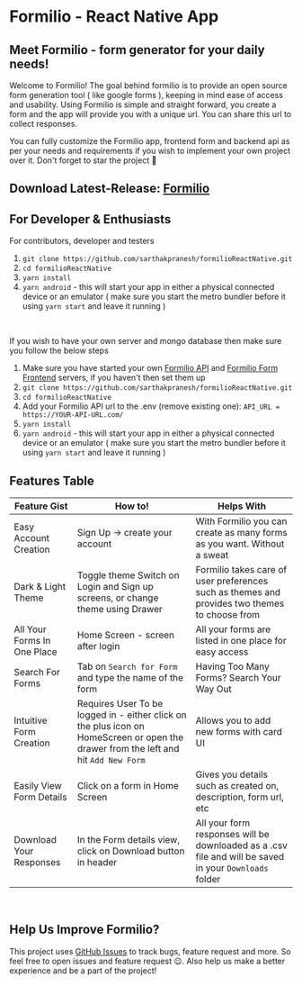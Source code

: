 # Formilio - React Native App
## Meet Formilio - form generator for your daily needs!
<p>
Welcome to Formilio! The goal behind formilio is to provide an open source form generation tool ( like google forms ), keeping in
 mind ease of access and usability. Using Formilio is simple and straight forward, you create a form and the app will provide you with a unique url. You can share this url to collect responses.
 </p>
 <p>
 You can fully customize the Formilio app, frontend form and backend api as per your needs and requirements if you wish to implement your own project over it.
Don't forget to star the project 🌟
</p>

## Download Latest-Release: [Formilio](https://github.com/sarthakpranesh/formilioReactNative/tree/build)

## For Developer & Enthusiasts
For contributors, developer and testers
1. `git clone https://github.com/sarthakpranesh/formilioReactNative.git`
2. `cd formilioReactNative`
3. `yarn install`
4. `yarn android` - this will start your app in either a physical connected device or an emulator ( make sure you start the metro bundler before it using `yarn start` and leave it running )

<br/>

If you wish to have your own server and mongo database then make sure you follow the below steps
1. Make sure you have started your own [Formilio API](https://github.com/sarthakpranesh/formilio) and [Formilio Form Frontend](https://github.com/sarthakpranesh/formilio-frontend) servers, if you haven't then set them up
2. `git clone https://github.com/sarthakpranesh/formilioReactNative.git`
3. `cd formilioReactNative`
4. Add your Formilio API url to the .env (remove existing one): `API_URL = https://YOUR-API-URL.com/` 
5. `yarn install`
6. `yarn android` - this will start your app in either a physical connected device or an emulator ( make sure you start the metro bundler before it using `yarn start` and leave it running )


## Features Table

|Feature Gist           |How to!            |Helps With         | 
|---	|---	|---	|
|Easy Account Creation|Sign Up -> create your account|With Formilio you can create as many forms as you want. Without a sweat|
|Dark & Light Theme|Toggle theme Switch on Login and Sign up screens, or change theme using Drawer|Formilio takes care of user preferences such as themes and provides two themes to choose from |
|All Your Forms In One Place|Home Screen - screen after login|All your forms are listed in one place for easy access|
|Search For Forms|Tab on `Search for Form` and type the name of the form|Having Too Many Forms? Search Your Way Out|
|Intuitive Form Creation|Requires User To be logged in - either click on the plus icon on HomeScreen or open the drawer from the left and hit `Add New Form`|Allows you to add new forms with card UI|
|Easily View Form Details|Click on a form in Home Screen|Gives you details such as created on, description, form url, etc|
|Download Your Responses|In the Form details view, click on Download button in header|All your form responses will be downloaded as a .csv file and will be saved in your `Downloads` folder|

<br/>

## Help Us Improve Formilio?
This project uses [GitHub Issues](https://github.com/sarthakpranesh/formilioReactNative/issues) to track bugs, feature request and more. So feel free to open issues and feature request 😉.
Also help us make a better experience and be a part of the project!
